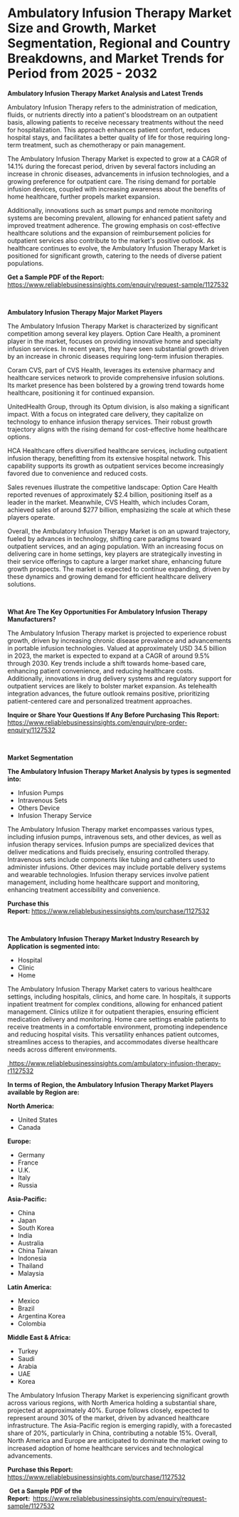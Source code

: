 <p><h1>Ambulatory Infusion Therapy Market Size and Growth, Market Segmentation, Regional and Country Breakdowns, and Market Trends for Period from 2025 -  2032</h1></p><p><strong>Ambulatory Infusion Therapy Market Analysis and Latest Trends</strong></p>
<p><p>Ambulatory Infusion Therapy refers to the administration of medication, fluids, or nutrients directly into a patient's bloodstream on an outpatient basis, allowing patients to receive necessary treatments without the need for hospitalization. This approach enhances patient comfort, reduces hospital stays, and facilitates a better quality of life for those requiring long-term treatment, such as chemotherapy or pain management.</p><p>The Ambulatory Infusion Therapy Market is expected to grow at a CAGR of 14.1% during the forecast period, driven by several factors including an increase in chronic diseases, advancements in infusion technologies, and a growing preference for outpatient care. The rising demand for portable infusion devices, coupled with increasing awareness about the benefits of home healthcare, further propels market expansion. </p><p>Additionally, innovations such as smart pumps and remote monitoring systems are becoming prevalent, allowing for enhanced patient safety and improved treatment adherence. The growing emphasis on cost-effective healthcare solutions and the expansion of reimbursement policies for outpatient services also contribute to the market's positive outlook. As healthcare continues to evolve, the Ambulatory Infusion Therapy Market is positioned for significant growth, catering to the needs of diverse patient populations.</p></p>
<p><strong>Get a Sample PDF of the Report:&nbsp;</strong> <a href="https://www.reliablebusinessinsights.com/enquiry/request-sample/1127532?utm_campaign=3491&utm_medium=2&utm_source=Github&utm_content=ia&utm_term=17042025&utm_id=ambulatory-infusion-therapy">https://www.reliablebusinessinsights.com/enquiry/request-sample/1127532</a></p>
<p>&nbsp;</p>
<p><strong>Ambulatory Infusion Therapy Major Market Players</strong></p>
<p><p>The Ambulatory Infusion Therapy Market is characterized by significant competition among several key players. Option Care Health, a prominent player in the market, focuses on providing innovative home and specialty infusion services. In recent years, they have seen substantial growth driven by an increase in chronic diseases requiring long-term infusion therapies. </p><p>Coram CVS, part of CVS Health, leverages its extensive pharmacy and healthcare services network to provide comprehensive infusion solutions. Its market presence has been bolstered by a growing trend towards home healthcare, positioning it for continued expansion.</p><p>UnitedHealth Group, through its Optum division, is also making a significant impact. With a focus on integrated care delivery, they capitalize on technology to enhance infusion therapy services. Their robust growth trajectory aligns with the rising demand for cost-effective home healthcare options.</p><p>HCA Healthcare offers diversified healthcare services, including outpatient infusion therapy, benefitting from its extensive hospital network. This capability supports its growth as outpatient services become increasingly favored due to convenience and reduced costs.</p><p>Sales revenues illustrate the competitive landscape: Option Care Health reported revenues of approximately $2.4 billion, positioning itself as a leader in the market. Meanwhile, CVS Health, which includes Coram, achieved sales of around $277 billion, emphasizing the scale at which these players operate.</p><p>Overall, the Ambulatory Infusion Therapy Market is on an upward trajectory, fueled by advances in technology, shifting care paradigms toward outpatient services, and an aging population. With an increasing focus on delivering care in home settings, key players are strategically investing in their service offerings to capture a larger market share, enhancing future growth prospects. The market is expected to continue expanding, driven by these dynamics and growing demand for efficient healthcare delivery solutions.</p></p>
<p>&nbsp;</p>
<p><strong>What Are The Key Opportunities For Ambulatory Infusion Therapy Manufacturers?</strong></p>
<p><p>The Ambulatory Infusion Therapy market is projected to experience robust growth, driven by increasing chronic disease prevalence and advancements in portable infusion technologies. Valued at approximately USD 34.5 billion in 2023, the market is expected to expand at a CAGR of around 9.5% through 2030. Key trends include a shift towards home-based care, enhancing patient convenience, and reducing healthcare costs. Additionally, innovations in drug delivery systems and regulatory support for outpatient services are likely to bolster market expansion. As telehealth integration advances, the future outlook remains positive, prioritizing patient-centered care and personalized treatment approaches.</p></p>
<p><strong>Inquire or Share Your Questions If Any Before Purchasing This Report:</strong> <a href="https://www.reliablebusinessinsights.com/enquiry/pre-order-enquiry/1127532?utm_campaign=3491&utm_medium=2&utm_source=Github&utm_content=ia&utm_term=17042025&utm_id=ambulatory-infusion-therapy">https://www.reliablebusinessinsights.com/enquiry/pre-order-enquiry/1127532</a></p>
<p>&nbsp;</p>
<p><strong>Market Segmentation</strong></p>
<p><strong>The Ambulatory Infusion Therapy Market Analysis by types is segmented into:</strong></p>
<p><ul><li>Infusion Pumps</li><li>Intravenous Sets</li><li>Others Device</li><li>Infusion Therapy Service</li></ul></p>
<p><p>The Ambulatory Infusion Therapy market encompasses various types, including infusion pumps, intravenous sets, and other devices, as well as infusion therapy services. Infusion pumps are specialized devices that deliver medications and fluids precisely, ensuring controlled therapy. Intravenous sets include components like tubing and catheters used to administer infusions. Other devices may include portable delivery systems and wearable technologies. Infusion therapy services involve patient management, including home healthcare support and monitoring, enhancing treatment accessibility and convenience.</p></p>
<p><strong>Purchase this Report:&nbsp;</strong><a href="https://www.reliablebusinessinsights.com/purchase/1127532?utm_campaign=3491&utm_medium=2&utm_source=Github&utm_content=ia&utm_term=17042025&utm_id=ambulatory-infusion-therapy">https://www.reliablebusinessinsights.com/purchase/1127532</a></p>
<p>&nbsp;</p>
<p><strong>The Ambulatory Infusion Therapy Market Industry Research by Application is segmented into:</strong></p>
<p><ul><li>Hospital</li><li>Clinic</li><li>Home</li></ul></p>
<p><p>The Ambulatory Infusion Therapy Market caters to various healthcare settings, including hospitals, clinics, and home care. In hospitals, it supports inpatient treatment for complex conditions, allowing for enhanced patient management. Clinics utilize it for outpatient therapies, ensuring efficient medication delivery and monitoring. Home care settings enable patients to receive treatments in a comfortable environment, promoting independence and reducing hospital visits. This versatility enhances patient outcomes, streamlines access to therapies, and accommodates diverse healthcare needs across different environments.</p></p>
<p><a href="https://www.reliablebusinessinsights.com/ambulatory-infusion-therapy-r1127532?utm_campaign=3491&utm_medium=2&utm_source=Github&utm_content=ia&utm_term=17042025&utm_id=ambulatory-infusion-therapy">&nbsp;https://www.reliablebusinessinsights.com/ambulatory-infusion-therapy-r1127532</a></p>
<p><strong>In terms of Region, the Ambulatory Infusion Therapy Market Players available by Region are:</strong></p>
<p>
    <p> <strong> North America: </strong>
        <ul>
            <li>United States</li>
            <li>Canada</li>
        </ul>
        </p> 
    <p> <strong> Europe: </strong>
        <ul>
            <li>Germany</li>
            <li>France</li>
            <li>U.K.</li>
            <li>Italy</li>
            <li>Russia</li>
        </ul>
        </p> 
    <p> <strong> Asia-Pacific: </strong>
        <ul>
            <li>China</li>
            <li>Japan</li>
            <li>South Korea</li>
            <li>India</li>
            <li>Australia</li>
            <li>China Taiwan</li>
            <li>Indonesia</li>
            <li>Thailand</li>
            <li>Malaysia</li>
        </ul>
        </p> 
    <p> <strong> Latin America: </strong>
        <ul>
            <li>Mexico</li>
            <li>Brazil</li>
            <li>Argentina Korea</li>
            <li>Colombia</li>
        </ul>
        </p> 
    <p> <strong> Middle East & Africa: </strong>
        <ul>
            <li>Turkey</li>
            <li>Saudi</li>
            <li>Arabia</li>
            <li>UAE</li>
            <li>Korea</li>
        </ul>
    </p>
    </p>
<p><p>The Ambulatory Infusion Therapy Market is experiencing significant growth across various regions, with North America holding a substantial share, projected at approximately 40%. Europe follows closely, expected to represent around 30% of the market, driven by advanced healthcare infrastructure. The Asia-Pacific region is emerging rapidly, with a forecasted share of 20%, particularly in China, contributing a notable 15%. Overall, North America and Europe are anticipated to dominate the market owing to increased adoption of home healthcare services and technological advancements.</p></p>
<p><strong>Purchase this Report: </strong><a href="https://www.reliablebusinessinsights.com/purchase/1127532?utm_campaign=3491&utm_medium=2&utm_source=Github&utm_content=ia&utm_term=17042025&utm_id=ambulatory-infusion-therapy">https://www.reliablebusinessinsights.com/purchase/1127532</a></p>
<p>&nbsp;<strong>Get a Sample PDF of the Report:&nbsp;&nbsp;</strong><a href="https://www.reliablebusinessinsights.com/enquiry/request-sample/1127532?utm_campaign=3491&utm_medium=2&utm_source=Github&utm_content=ia&utm_term=17042025&utm_id=ambulatory-infusion-therapy">https://www.reliablebusinessinsights.com/enquiry/request-sample/1127532</a></p>
<p><strong></strong></p>
<p><p></p><p></p><p></p></p>